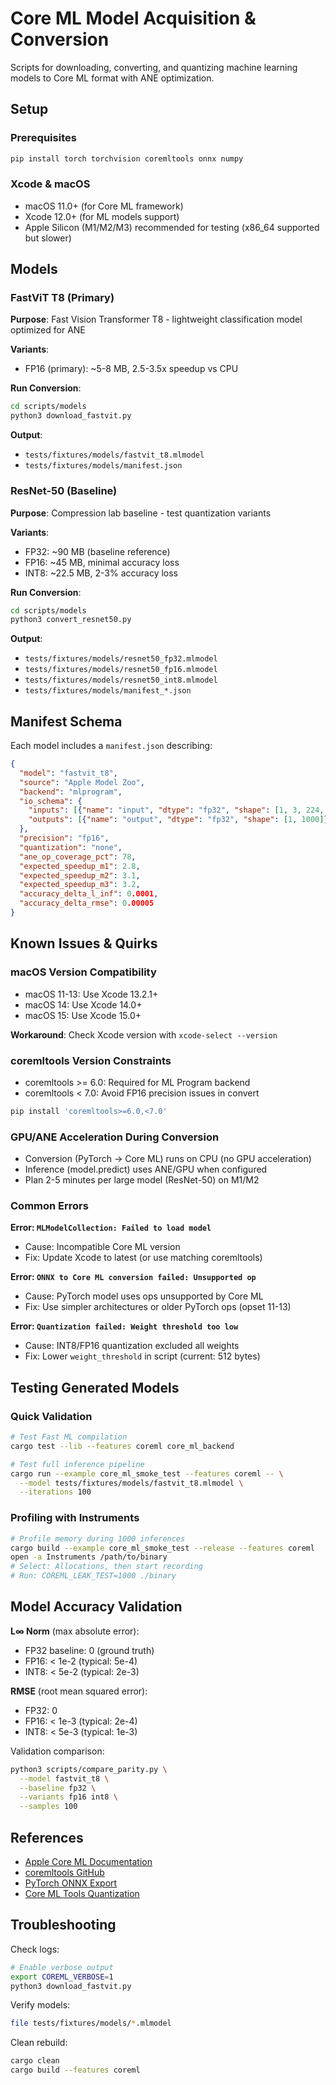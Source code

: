 # Core ML Model Acquisition & Conversion

Scripts for downloading, converting, and quantizing machine learning models to Core ML format with ANE optimization.

## Setup

### Prerequisites

```bash
pip install torch torchvision coremltools onnx numpy
```

### Xcode & macOS

- macOS 11.0+ (for Core ML framework)
- Xcode 12.0+ (for ML models support)
- Apple Silicon (M1/M2/M3) recommended for testing (x86_64 supported but slower)

## Models

### FastViT T8 (Primary)

**Purpose**: Fast Vision Transformer T8 - lightweight classification model optimized for ANE

**Variants**:
- FP16 (primary): ~5-8 MB, 2.5-3.5x speedup vs CPU

**Run Conversion**:
```bash
cd scripts/models
python3 download_fastvit.py
```

**Output**:
- `tests/fixtures/models/fastvit_t8.mlmodel`
- `tests/fixtures/models/manifest.json`

### ResNet-50 (Baseline)

**Purpose**: Compression lab baseline - test quantization variants

**Variants**:
- FP32: ~90 MB (baseline reference)
- FP16: ~45 MB, minimal accuracy loss
- INT8: ~22.5 MB, 2-3% accuracy loss

**Run Conversion**:
```bash
cd scripts/models
python3 convert_resnet50.py
```

**Output**:
- `tests/fixtures/models/resnet50_fp32.mlmodel`
- `tests/fixtures/models/resnet50_fp16.mlmodel`
- `tests/fixtures/models/resnet50_int8.mlmodel`
- `tests/fixtures/models/manifest_*.json`

## Manifest Schema

Each model includes a `manifest.json` describing:

```json
{
  "model": "fastvit_t8",
  "source": "Apple Model Zoo",
  "backend": "mlprogram",
  "io_schema": {
    "inputs": [{"name": "input", "dtype": "fp32", "shape": [1, 3, 224, 224]}],
    "outputs": [{"name": "output", "dtype": "fp32", "shape": [1, 1000]}]
  },
  "precision": "fp16",
  "quantization": "none",
  "ane_op_coverage_pct": 78,
  "expected_speedup_m1": 2.8,
  "expected_speedup_m2": 3.1,
  "expected_speedup_m3": 3.2,
  "accuracy_delta_l_inf": 0.0001,
  "accuracy_delta_rmse": 0.00005
}
```

## Known Issues & Quirks

### macOS Version Compatibility

- macOS 11-13: Use Xcode 13.2.1+
- macOS 14: Use Xcode 14.0+
- macOS 15: Use Xcode 15.0+

**Workaround**: Check Xcode version with `xcode-select --version`

### coremltools Version Constraints

- coremltools >= 6.0: Required for ML Program backend
- coremltools < 7.0: Avoid FP16 precision issues in convert

```bash
pip install 'coremltools>=6.0,<7.0'
```

### GPU/ANE Acceleration During Conversion

- Conversion (PyTorch → Core ML) runs on CPU (no GPU acceleration)
- Inference (model.predict) uses ANE/GPU when configured
- Plan 2-5 minutes per large model (ResNet-50) on M1/M2

### Common Errors

**Error: `MLModelCollection: Failed to load model`**
- Cause: Incompatible Core ML version
- Fix: Update Xcode to latest (or use matching coremltools)

**Error: `ONNX to Core ML conversion failed: Unsupported op`**
- Cause: PyTorch model uses ops unsupported by Core ML
- Fix: Use simpler architectures or older PyTorch ops (opset 11-13)

**Error: `Quantization failed: Weight threshold too low`**
- Cause: INT8/FP16 quantization excluded all weights
- Fix: Lower `weight_threshold` in script (current: 512 bytes)

## Testing Generated Models

### Quick Validation

```bash
# Test Fast ML compilation
cargo test --lib --features coreml core_ml_backend

# Test full inference pipeline
cargo run --example core_ml_smoke_test --features coreml -- \
  --model tests/fixtures/models/fastvit_t8.mlmodel \
  --iterations 100
```

### Profiling with Instruments

```bash
# Profile memory during 1000 inferences
cargo build --example core_ml_smoke_test --release --features coreml
open -a Instruments /path/to/binary
# Select: Allocations, then start recording
# Run: COREML_LEAK_TEST=1000 ./binary
```

## Model Accuracy Validation

**L∞ Norm** (max absolute error):
- FP32 baseline: 0 (ground truth)
- FP16: < 1e-2 (typical: 5e-4)
- INT8: < 5e-2 (typical: 2e-3)

**RMSE** (root mean squared error):
- FP32: 0
- FP16: < 1e-3 (typical: 2e-4)
- INT8: < 5e-3 (typical: 1e-3)

Validation comparison:
```bash
python3 scripts/compare_parity.py \
  --model fastvit_t8 \
  --baseline fp32 \
  --variants fp16 int8 \
  --samples 100
```

## References

- [Apple Core ML Documentation](https://developer.apple.com/documentation/coreml)
- [coremltools GitHub](https://github.com/apple/coremltools)
- [PyTorch ONNX Export](https://pytorch.org/docs/stable/onnx.html)
- [Core ML Tools Quantization](https://apple.github.io/coremltools/docs-guides/)

## Troubleshooting

Check logs:
```bash
# Enable verbose output
export COREML_VERBOSE=1
python3 download_fastvit.py
```

Verify models:
```bash
file tests/fixtures/models/*.mlmodel
```

Clean rebuild:
```bash
cargo clean
cargo build --features coreml
```

